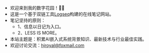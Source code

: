 - 欢迎来到我的数字花园！🌺🌺
- 这是一个基于双链工具[Logseq](https://logseq.com/)构建的在线笔记网站。
- 笔记坚持的原则：
	- 1、信息以日记为入口。
	- 2、LESS IS MORE。
- 本站主题是：积累AI嵌入式系统背景知识、最新技术与行业最佳实践。
- 欢迎讨论交流：[hjroyal@foxmail.com](mailto:hjroyal@foxmail.com)